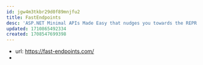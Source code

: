 ```yaml
---
id: jgw4m3tkbr29d0f89mnjfu2
title: FastEndpoints
desc: 'ASP.NET Minimal APIs Made Easy that nudges you towards the REPR Design Pattern (Request-Endpoint-Response) for convenient & maintainable endpoint creation with virtually no boilerplate'
updated: 1710865492334
created: 1708547699398
---
```


- url: https://fast-endpoints.com/
- 